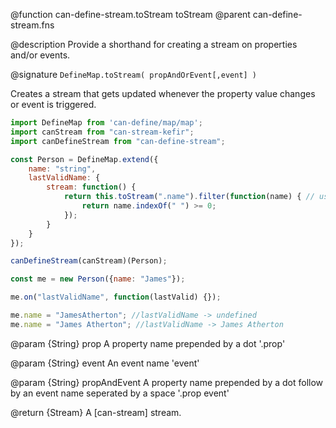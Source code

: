 @function can-define-stream.toStream toStream
@parent can-define-stream.fns

@description Provide a shorthand for creating a stream on properties and/or events.

@signature `DefineMap.toStream( propAndOrEvent[,event] )`

Creates a stream that gets updated whenever the property value changes or event is triggered.

```javascript
import DefineMap from 'can-define/map/map';
import canStream from "can-stream-kefir";
import canDefineStream from "can-define-stream";

const Person = DefineMap.extend({
    name: "string",
    lastValidName: {
        stream: function() {
            return this.toStream(".name").filter(function(name) { // using propName
                return name.indexOf(" ") >= 0;
            });
        }
    }
});

canDefineStream(canStream)(Person);

const me = new Person({name: "James"});

me.on("lastValidName", function(lastValid) {});

me.name = "JamesAtherton"; //lastValidName -> undefined
me.name = "James Atherton"; //lastValidName -> James Atherton
```

@param {String} prop A property name prepended by a dot '.prop'

@param {String} event An event name 'event'

@param {String} propAndEvent A property name prepended by a dot follow by an event name seperated by a space '.prop event'

@return {Stream} A [can-stream] stream.
